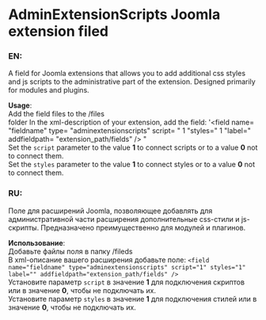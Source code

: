 # AdminExtensionScripts Joomla extension filed

### EN:

A field for Joomla extensions that allows you to add additional css styles and js scripts to the administrative part of the extension. Designed primarily for modules and plugins.

**Usage**:<br>
Add the field files to the /files<br>folder
In the xml-description of your extension, add the field: '<field name= "fieldname" type= "adminextensionscripts" script= " 1 "styles=" 1 "label=" addfieldpath= "extension_path/fields" /> " <br>
Set the `script` parameter to the value **1** to connect scripts or to a value **0** not to connect them.<br>
Set the `styles` parameter to the value **1** to connect styles or to a value **0** not to connect them.

### RU:

Поле для расширений Joomla, позволяющее добавлять для административной части расширения дополнительные css-стили и js-скрипты. Предназначено преимущественно для модулей и плагинов.

**Использование**:<br>
Добавьте файлы поля в папку /fileds<br>
В xml-описание вашего расширения добавьте поле: `<field name="fieldname" type="adminextensionscripts" script="1" styles="1" label="" addfieldpath="extension_path/fields" />`<br>
Установите параметр `script` в значение **1** для подключения скриптов или в значение **0**, чтобы не подключать их.<br>
Установите параметр `styles` в значение **1** для подключения стилей или в значение **0**, чтобы не подключать их.

